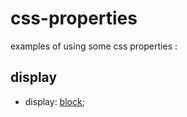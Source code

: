 css-properties
==============

examples of using some css properties :

## display
  * display: <a href="display/block.html">[block](https://webcane.github.io/css-properties/display/block.html)</a>;
